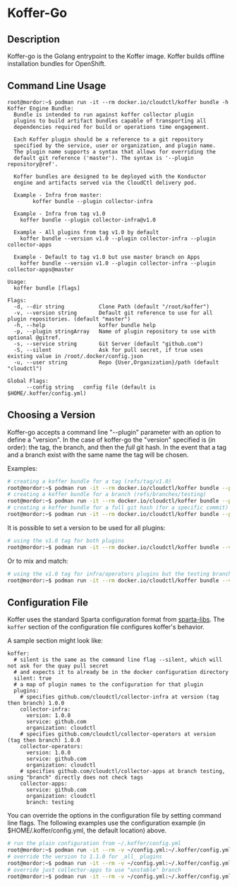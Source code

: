 # Koffer-Go

## Description
Koffer-go is the Golang entrypoint to the Koffer image. Koffer builds offline installation bundles for OpenShift. 

## Command Line Usage
```
root@mordor:~$ podman run -it --rm docker.io/cloudctl/koffer bundle -h
Koffer Engine Bundle:
  Bundle is intended to run against koffer collector plugin
  plugins to build artifact bundles capable of transporting all
  dependencies required for build or operations time engagement.

  Each Koffer plugin should be a reference to a git repository 
  specified by the service, user or organization, and plugin name. 
  The plugin name supports a syntax that allows for overriding the
  default git reference ('master'). The syntax is '--plugin repository@ref'.

  Koffer bundles are designed to be deployed with the Konductor 
  engine and artifacts served via the CloudCtl delivery pod.

  Example - Infra from master:
        koffer bundle --plugin collector-infra

  Example - Infra from tag v1.0
    koffer bundle --plugin collector-infra@v1.0

  Example - All plugins from tag v1.0 by default
    koffer bundle --version v1.0 --plugin collector-infra --plugin collector-apps

  Example - Default to tag v1.0 but use master branch on Apps
    koffer bundle --version v1.0 --plugin collector-infra --plugin collector-apps@master

Usage:
  koffer bundle [flags]

Flags:
  -d, --dir string           Clone Path (default "/root/koffer")
  -v, --version string       Default git reference to use for all plugin repositories. (default "master")
  -h, --help                 koffer bundle help
  -p, --plugin stringArray   Name of plugin repository to use with optional @gitref.
  -s, --service string       Git Server (default "github.com")
  -S, --silent               Ask for pull secret, if true uses existing value in /root/.docker/config.json
  -u, --user string          Repo {User,Organization}/path (default "cloudctl")

Global Flags:
      --config string   config file (default is $HOME/.koffer/config.yml)
```

## Choosing a Version
Koffer-go accepts a command line "--plugin" parameter with an option to define a "version". In the case of koffer-go the
"version" specified is (in order): the tag, the branch, and then the *full* git hash. In the event that a tag and a branch
exist with the same name the tag will be chosen.

Examples:
```bash
# creating a koffer bundle for a tag (refs/tag/v1.0)
root@mordor:~$ podman run -it --rm docker.io/cloudctl/koffer bundle --plugin collector-infra@v1.0
# creating a koffer bundle for a branch (refs/branches/testing)
root@mordor:~$ podman run -it --rm docker.io/cloudctl/koffer bundle --plugin collector-infra@testing
# creating a koffer bundle for a full git hash (for a specific commit)
root@mordor:~$ podman run -it --rm docker.io/cloudctl/koffer bundle --plugin collector-infra@3443e502878b8e3ffc9b405b6648428a208a21b6
```

It is possible to set a version to be used for all plugins:
```bash
# using the v1.0 tag for both plugins
root@mordor:~$ podman run -it --rm docker.io/cloudctl/koffer bundle --version v1.0 --plugin collector-infra --plugin collector-apps
```

Or to mix and match:
```bash
# using the v1.0 tag for infra/operators plugins but the testing branch for collector-apps
root@mordor:~$ podman run -it --rm docker.io/cloudctl/koffer bundle --version v1.0 --plugin collector-infra --plugin collector-apps@testing --plugin collector-operators
```

## Configuration File
Koffer uses the standard Sparta configuration format from [sparta-libs](https://github.com/cloudctl/sparta-libs). The 
`koffer` section of the configuration file configures koffer's behavior.

A sample section might look like:
```
koffer:
  # silent is the same as the command line flag --silent, which will not ask for the quay pull secret
  # and expects it to already be in the docker configuration directory
  silent: true
  # a map of plugin names to the configuration for that plugin
  plugins:
    # specifies github.com/cloudctl/collector-infra at version (tag then branch) 1.0.0
    collector-infra:
      version: 1.0.0
      service: github.com
      organization: cloudctl
    # specifies github.com/cloudctl/collector-operators at version (tag then branch) 1.0.0
    collector-operators:
      version: 1.0.0
      service: github.com
      organization: cloudctl
    # specifies github.com/cloudctl/collector-apps at branch testing, using "branch" directly does not check tags
    collector-apps:
      service: github.com
      organization: cloudctl
      branch: testing
```

You can override the options in the configuration file by setting command line flags. The following examples use
the configuration example (in $HOME/.koffer/config.yml, the default location) above.

```bash
# run the plain configuration from ~/.koffer/config.yml
root@mordor:~$ podman run -it --rm -v ~/config.yml:~/.koffer/config.yml docker.io/cloudctl/koffer bundle
# override the version to 1.1.0 for _all_ plugins
root@mordor:~$ podman run -it --rm -v ~/config.yml:~/.koffer/config.yml docker.io/cloudctl/koffer bundle --version 1.1.0
# override just collector-apps to use "unstable" branch
root@mordor:~$ podman run -it --rm -v ~/config.yml:~/.koffer/config.yml docker.io/cloudctl/koffer bundle --plugin collector-apps@unstable
```



